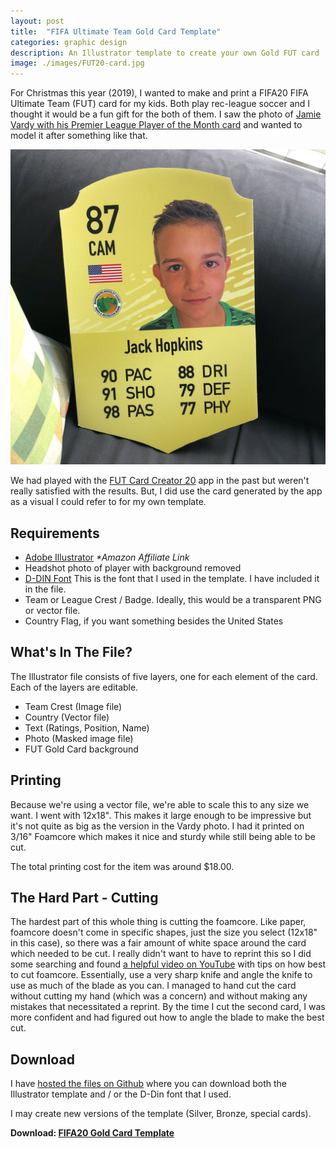 ```yaml
---
layout: post
title:  "FIFA Ultimate Team Gold Card Template"
categories: graphic design
description: An Illustrator template to create your own Gold FUT card
image: ./images/FUT20-card.jpg
---
```


For Christmas this year (2019), I wanted to make and print a FIFA20 FIFA Ultimate Team (FUT) card for my kids. Both play rec-league soccer and I thought it would be a fun gift for the both of them. I saw the photo of [Jamie Vardy with his Premier League Player of the Month card](https://www.reddit.com/r/FantasyPL/comments/dtexf9/vardy_is_premiere_league_player_of_the_month_will/) and wanted to model it after something like that. 

![Custom Gold FUT Card Image](/images/FUT20-card.jpg)

We had played with the [FUT Card Creator 20](https://apps.apple.com/us/app/fut-card-creator-20/id1041803369) app in the past but weren't really satisfied with the results. But, I did use the card generated by the app as a visual I could refer to for my own template.

## Requirements

- [Adobe Illustrator](https://amzn.to/39Kbjou) _*Amazon Affiliate Link_
- Headshot photo of player with background removed
- [D-DIN Font](https://www.fontsquirrel.com/fonts/d-din) This is the font that I used in the template. I have included it in the file.
- Team or League Crest / Badge. Ideally, this would be a transparent PNG or vector file.
- Country Flag, if you want something besides the United States

## What's In The File?

The Illustrator file consists of five layers, one for each element of the card. Each of the layers are editable.

- Team Crest (Image file)
- Country (Vector file)
- Text (Ratings, Position, Name)
- Photo (Masked image file)
- FUT Gold Card background

## Printing

Because we're using a vector file, we're able to scale this to any size we want. I went with 12x18". This makes it large enough to be impressive but it's not quite as big as the version in the Vardy photo. I had it printed on 3/16" Foamcore which makes it nice and sturdy while still being able to be cut.

The total printing cost for the item was around $18.00. 

## The Hard Part - Cutting

The hardest part of this whole thing is cutting the foamcore. Like paper, foamcore doesn't come in specific shapes, just the size you select (12x18" in this case), so there was a fair amount of white space around the card which needed to be cut. I really didn't want to have to reprint this so I did some searching and found [a helpful video on YouTube](https://www.youtube.com/watch?v=Kh-VzEX1pis) with tips on how best to cut foamcore. Essentially, use a very sharp knife and angle the knife to use as much of the blade as you can. I managed to hand cut the card without cutting my hand (which was a concern) and without making any mistakes that necessitated a reprint. By the time I cut the second card, I was more confident and had figured out how to angle the blade to make the best cut.

## Download

I have [hosted the files on Github](https://github.com/firebrandmedia/FUT20-Gold-Card) where you can download both the Illustrator template and / or the D-Din font that I used.

I may create new versions of the template (Silver, Bronze, special cards).

<i class="fal fa-cloud-download"></i> **Download: [FIFA20 Gold Card Template](https://github.com/firebrandmedia/FUT20-Gold-Card)**
